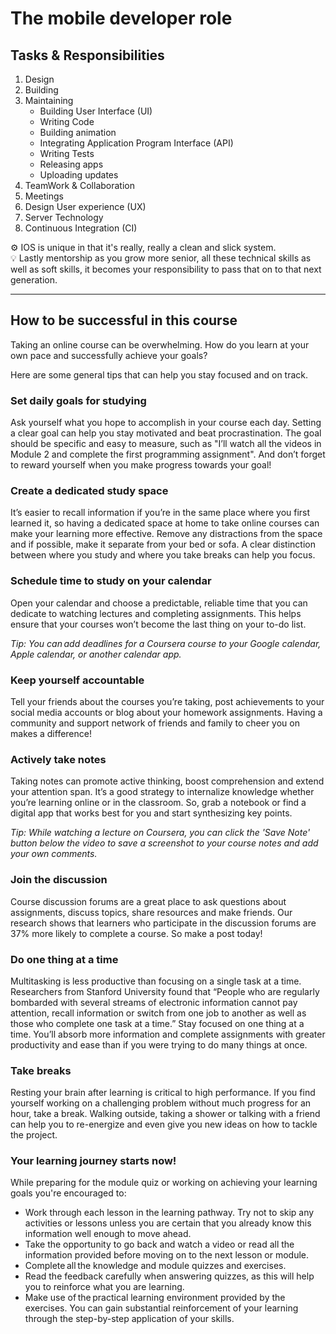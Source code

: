 # The mobile developer role

## Tasks & Responsibilities

1.  Design
2.  Building
3.  Maintaining
    - Building User Interface (UI)
    - Writing Code
    - Building animation
    - Integrating Application Program Interface (API)
    - Writing Tests
    - Releasing apps
    - Uploading updates
4.  TeamWork & Collaboration
5.  Meetings
6.  Design User experience (UX)
7.  Server Technology
8.  Continuous Integration (CI)

<aside> ⚙ IOS is unique in that it's really, really a clean and slick system.

</aside>

<aside> 💡 Lastly mentorship as you grow more senior, all these technical skills as well as soft skills, it becomes your responsibility to pass that on to that next generation.

</aside>

---

## How to be successful in this course

Taking an online course can be overwhelming. How do you learn at your own pace and successfully achieve your goals?

Here are some general tips that can help you stay focused and on track.

### Set daily goals for studying

Ask yourself what you hope to accomplish in your course each day. Setting a clear goal can help you stay motivated and beat procrastination. The goal should be specific and easy to measure, such as "I’ll watch all the videos in Module 2 and complete the first programming assignment". And don’t forget to reward yourself when you make progress towards your goal!

### Create a dedicated study space

It’s easier to recall information if you’re in the same place where you first learned it, so having a dedicated space at home to take online courses can make your learning more effective. Remove any distractions from the space and if possible, make it separate from your bed or sofa. A clear distinction between where you study and where you take breaks can help you focus.

### Schedule time to study on your calendar

Open your calendar and choose a predictable, reliable time that you can dedicate to watching lectures and completing assignments. This helps ensure that your courses won’t become the last thing on your to-do list.

_Tip: You can add deadlines for a Coursera course to your Google calendar, Apple calendar, or another calendar app._

### Keep yourself accountable

Tell your friends about the courses you’re taking, post achievements to your social media accounts or blog about your homework assignments. Having a community and support network of friends and family to cheer you on makes a difference!

### Actively take notes

Taking notes can promote active thinking, boost comprehension and extend your attention span. It’s a good strategy to internalize knowledge whether you’re learning online or in the classroom. So, grab a notebook or find a digital app that works best for you and start synthesizing key points.

_Tip: While watching a lecture on Coursera, you can click the 'Save Note' button below the video to save a screenshot to your course notes and add your own comments._

### Join the discussion

Course discussion forums are a great place to ask questions about assignments, discuss topics, share resources and make friends. Our research shows that learners who participate in the discussion forums are 37% more likely to complete a course. So make a post today!

### Do one thing at a time

Multitasking is less productive than focusing on a single task at a time. Researchers from Stanford University found that “People who are regularly bombarded with several streams of electronic information cannot pay attention, recall information or switch from one job to another as well as those who complete one task at a time.” Stay focused on one thing at a time. You’ll absorb more information and complete assignments with greater productivity and ease than if you were trying to do many things at once.

### Take breaks

Resting your brain after learning is critical to high performance. If you find yourself working on a challenging problem without much progress for an hour, take a break. Walking outside, taking a shower or talking with a friend can help you to re-energize and even give you new ideas on how to tackle the project.

### Your learning journey starts now!

While preparing for the module quiz or working on achieving your learning goals you're encouraged to:

- Work through each lesson in the learning pathway. Try not to skip any activities or lessons unless you are certain that you already know this information well enough to move ahead.
- Take the opportunity to go back and watch a video or read all the information provided before moving on to the next lesson or module.
- Complete all the knowledge and module quizzes and exercises.
- Read the feedback carefully when answering quizzes, as this will help you to reinforce what you are learning.
- Make use of the practical learning environment provided by the exercises. You can gain substantial reinforcement of your learning through the step-by-step application of your skills.
